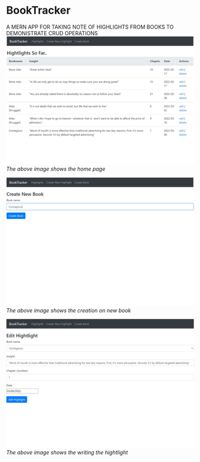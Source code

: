 # BookTracker
A MERN APP FOR TAKING NOTE OF HIGHLIGHTS FROM BOOKS TO DEMONISTRATE CRUD OPERATIONS
![home_pg](https://github.com/wonderfulvamsi/BookTracker/blob/main/screenshots/home.JPG)
*The above image shows the home page*

![new_book](https://github.com/wonderfulvamsi/BookTracker/blob/main/screenshots/new%20book.JPG)
*The above image shows the creation on new book*

![new_book](https://github.com/wonderfulvamsi/BookTracker/blob/main/screenshots/3.JPG)
*The above image shows the writing the hightlight*
